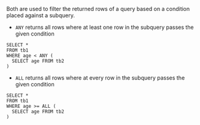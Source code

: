 Both are used to filter the returned rows of a query based on a condition placed against a subquery.

- `ANY` returns all rows where at least one row in the subquery passes the given condition

```
SELECT * 
FROM tb1 
WHERE age < ANY (
  SELECT age FROM tb2
)
```

- `ALL` returns all rows where at every row in the subquery passes the given condition

```
SELECT * 
FROM tb1 
WHERE age >= ALL (
  SELECT age FROM tb2
)
```